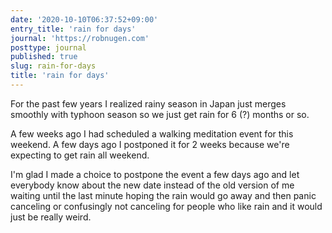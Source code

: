 ```yaml
---
date: '2020-10-10T06:37:52+09:00'
entry_title: 'rain for days'
journal: 'https://robnugen.com'
posttype: journal
published: true
slug: rain-for-days
title: 'rain for days'
---
```


For the past few years I realized rainy season in Japan just merges smoothly with typhoon season so we just get rain for 6 (?) months or so.

A few weeks ago I had scheduled a walking meditation event for this weekend. A few days ago I postponed it for 2 weeks because we're expecting to get rain all weekend.

I'm glad I made a choice to postpone the event a few days ago and let everybody know about the new date instead of the old version of me waiting until the last minute hoping the rain would go away and then panic canceling or confusingly not canceling for people who like rain and it would just be really weird.

